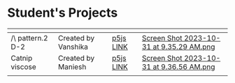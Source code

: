 # Student's Projects

<table data-card-size="large" data-view="cards"><thead><tr><th></th><th></th><th></th><th data-hidden data-card-cover data-type="files"></th></tr></thead><tbody><tr><td>/\ pattern.2 D-2</td><td>Created by Vanshika</td><td><a href="https://editor.p5js.org/vanshikaynr/sketches/ehFzire1H">p5js LINK</a></td><td><a href="../.gitbook/assets/Screen Shot 2023-10-31 at 9.35.29 AM.png">Screen Shot 2023-10-31 at 9.35.29 AM.png</a></td></tr><tr><td>Catnip viscose</td><td>Created by Maniesh</td><td><a href="https://editor.p5js.org/Maniesh/sketches/-h9Xn9yjn">p5js LINK</a></td><td><a href="../.gitbook/assets/Screen Shot 2023-10-31 at 9.36.56 AM.png">Screen Shot 2023-10-31 at 9.36.56 AM.png</a></td></tr><tr><td></td><td></td><td></td><td></td></tr></tbody></table>
